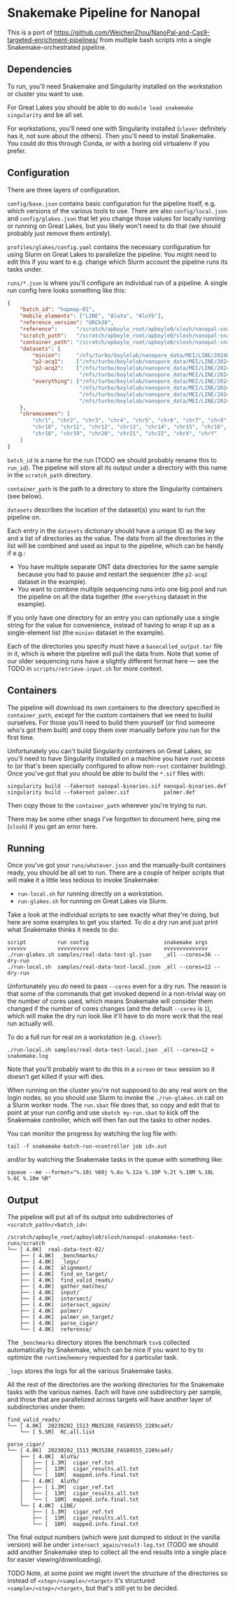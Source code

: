 # Snakemake Pipeline for Nanopal

This is a port of <https://github.com/WeichenZhou/NanoPal-and-Cas9-targeted-enrichment-pipelines/>
from multiple bash scripts into a single Snakemake-orchestrated pipeline.

## Dependencies

To run, you'll need Snakemake and Singularity installed on the workstation or
cluster you want to use.

For Great Lakes you should be able to do `module load snakemake singularity` and
be all set.

For workstations, you'll need one with Singularity installed (`clover`
definitely has it, not sure about the others).  Then you'll need to install
Snakemake.  You could do this through Conda, or with a boring old virtualenv if
you prefer.

## Configuration

There are three layers of configuration.

`config/base.json` contains basic configuration for the pipeline itself, e.g.
which versions of the various tools to use.  There are also `config/local.json` and
`config/glakes.json` that let you change those values for locally running or
running on Great Lakes, but you likely won't need to do that (we should
probably just remove them entirely).

`profiles/glakes/config.yaml` contains the necessary configuration for using
Slurm on Great Lakes to parallelize the pipeline.  You might need to edit this
if you want to e.g. change which Slurm account the pipeline runs its tasks
under.

`runs/*.json` is where you'll configure an individual run of a pipeline.
A single run config here looks something like this:

```json
{
    "batch_id": "hapmap-01",
    "mobile_elements": ["LINE", "AluYa", "AluYb"],
    "reference_version": "GRCh38",
    "reference":      "/scratch/apboyle_root/apboyle0/slosh/nanopal-snakemake-test-runs/ref/GCA_000001405.15_GRCh38_no_alt_analysis_set.fna",
    "scratch_path":   "/scratch/apboyle_root/apboyle0/slosh/nanopal-snakemake-test-runs/scratch",
    "container_path": "/scratch/apboyle_root/apboyle0/slosh/nanopal-snakemake-test-runs/containers",
    "datasets": {
        "minion":     "/nfs/turbo/boylelab/nanopore_data/MEI/LINE/20240523_1455_MN40776_FAY82215_1b3c041f",
        "p2-acq1":    ["/nfs/turbo/boylelab/nanopore_data/MEI/LINE/20240606_1417_P2S-01935-B_PAW86158_158598d3"],
        "p2-acq2":    ["/nfs/turbo/boylelab/nanopore_data/MEI/LINE/20240529_1010_P2S-01935-A_PAK58332_285f9616",
                       "/nfs/turbo/boylelab/nanopore_data/MEI/LINE/20240529_1356_P2S-01935-A_PAK58332_17eb569e"],
        "everything": ["/nfs/turbo/boylelab/nanopore_data/MEI/LINE/20240606_1417_P2S-01935-B_PAW86158_158598d3",
                       "/nfs/turbo/boylelab/nanopore_data/MEI/LINE/20240529_1010_P2S-01935-A_PAK58332_285f9616",
                       "/nfs/turbo/boylelab/nanopore_data/MEI/LINE/20240529_1356_P2S-01935-A_PAK58332_17eb569e",
                       "/nfs/turbo/boylelab/nanopore_data/MEI/LINE/20240523_1455_MN40776_FAY82215_1b3c041f"]
    },
    "chromosomes": [
        "chr1", "chr2", "chr3", "chr4", "chr5", "chr6", "chr7", "chr8", "chr9",
        "chr10", "chr11", "chr12", "chr13", "chr14", "chr15", "chr16", "chr17",
        "chr18", "chr19", "chr20", "chr21", "chr22", "chrX", "chrY"
    ]
}
```

`batch_id` is a name for the run (TODO we should probably rename this to
`run_id`).  The pipeline will store all its output under a directory with this
name in the `scratch_path` directory.

`container_path` is the path to a directory to store the Singularity containers
(see below).

`datasets` describes the location of the dataset(s) you want to run the pipeline
on.

Each entry in the `datasets` dictionary should have a unique ID as the key and
a list of directories as the value.  The data from all the directories in the
list will be combined and used as input to the pipeline, which can be handy if
e.g.:

* You have multiple separate ONT data directories for the same sample because
  you had to pause and restart the sequencer (the `p2-acq2` dataset in the
  example).
* You want to combine multiple sequencing runs into one big pool and run the
  pipeline on all the data together (the `everything` dataset in the example).

If you only have one directory for an entry you can optionally use a single
string for the value for convenience, instead of having to wrap it up as
a single-element list (the `minion` dataset in the example).

Each of the directories you specify must have a `basecalled_output.tar` file in
it, which is where the pipeline will pull the data from.  Note that some of our
older sequencing runs have a slightly different format here — see the TODO in
`scripts/retrieve-input.sh` for more context.

## Containers

The pipeline will download its own containers to the directory specified in
`container_path`, *except* for the custom containers that we need to build
ourselves.  For those you'll need to build them yourself (or find someone who's
got them built) and copy them over manually before you run for the first time.

Unfortunately you can't build Singularity containers on Great Lakes, so you'll
need to have Singularity installed on a machine you have `root` access to (or
that's been specially configured to allow non-`root` container building). Once
you've got that you should be able to build the `*.sif` files with:

    singularity build --fakeroot nanopal-binaries.sif nanopal-binaries.def
    singularity build --fakeroot palmer.sif           palmer.def

Then copy those to the `container_path` wherever you're trying to run.

There may be some other snags I've forgotten to document here, ping me (`slosh`)
if you get an error here.

## Running

Once you've got your `runs/whatever.json` and the manually-built containers
ready, you should be all set to run.  There are a couple of helper scripts that
will make it a little less tedious to invoke Snakemake:

* `run-local.sh` for running directly on a workstation.
* `run-glakes.sh` for running on Great Lakes via Slurm.

Take a look at the individual scripts to see exactly what they're doing, but
here are some examples to get you started.  To do a dry run and just print what
Snakemake thinks it needs to do:

    script          run config                        snakemake args
    vvvvvv          vvvvvvvvvv                        vvvvvvvvvvvvvv
    ./run-glakes.sh samples/real-data-test-gl.json    _all --cores=36 --dry-run
    ./run-local.sh  samples/real-data-test-local.json _all --cores=12 --dry-run

Unfortunately you *do* need to pass `--cores` even for a dry run.  The reason is
that some of the commands that get invoked depend in a non-trivial way on the
number of cores used, which means Snakemake will consider them changed if the
number of cores changes (and the default `--cores` is `1`), which will make the
dry run look like it'll have to do more work that the real run actually will.

To do a full run for real on a workstation (e.g. `clover`):

    ./run-local.sh samples/real-data-test-local.json _all --cores=12 > snakemake.log

Note that you'll probably want to do this in a `screen` or `tmux` session so it
doesn't get killed if your wifi dies.

When running on the cluster you're not supposed to do any real work on the login
nodes, so you should use Slurm to invoke the `./run-glakes.sh` call on a Slurm
worker node.  The `run.sbat` file does that, so copy and edit that to point at
your run config and use `sbatch my-run.sbat` to kick off the Snakemake
controller, which will then fan out the tasks to other nodes.

You can monitor the progress by watching the log file with:

    tail -f snakemake-batch-run-<controller job id>.out

and/or by watching the Snakemake tasks in the queue with something like:

    squeue --me --format="%.10i %60j %.6u %.12a %.10P %.2t %.10M %.10L %.6C %.10m %R"

## Output

The pipeline will put all of its output into subdirectories of `<scratch_path>/<batch_id>`:

```
/scratch/apboyle_root/apboyle0/slosh/nanopal-snakemake-test-runs/scratch
└── [ 4.0K]  real-data-test-02/
    ├── [ 4.0K]  _benchmarks/
    ├── [ 4.0K]  _logs/
    ├── [ 4.0K]  alignment/
    ├── [ 4.0K]  find_on_target/
    ├── [ 4.0K]  find_valid_reads/
    ├── [ 4.0K]  gather_matches/
    ├── [ 4.0K]  input/
    ├── [ 4.0K]  intersect/
    ├── [ 4.0K]  intersect_again/
    ├── [ 4.0K]  palmer/
    ├── [ 4.0K]  palmer_on_target/
    ├── [ 4.0K]  parse_cigar/
    └── [ 4.0K]  reference/
```

The `_benchmarks` directory stores the benchmark `tsv`s collected automatically
by Snakemake, which can be nice if you want to try to optimize the
`runtime`/`memory` requested for a particular task.

`_logs` stores the logs for all the various Snakemake tasks.

All the rest of the directories are the working directories for the Snakemake
tasks with the various names.  Each will have one subdirectory per sample, and
those that are parallelized across targets will have another layer of
subdirectories under them:

```
find_valid_reads/
└── [ 4.0K]  20230202_1513_MN35288_FAS89555_2289ca4f/
    └── [ 5.5M]  RC.all.list

parse_cigar/
└── [ 4.0K]  20230202_1513_MN35288_FAS89555_2289ca4f/
    ├── [ 4.0K]  AluYa/
    │   ├── [ 1.3M]  cigar_ref.txt
    │   ├── [  13M]  cigar_results.all.txt
    │   └── [  18M]  mapped.info.final.txt
    ├── [ 4.0K]  AluYb/
    │   ├── [ 1.3M]  cigar_ref.txt
    │   ├── [  13M]  cigar_results.all.txt
    │   └── [  18M]  mapped.info.final.txt
    └── [ 4.0K]  LINE/
        ├── [ 1.3M]  cigar_ref.txt
        ├── [  13M]  cigar_results.all.txt
        └── [  18M]  mapped.info.final.txt
```

The final output numbers (which were just dumped to stdout in the vanilla
version) will be under `intersect_again/result-log.txt` (TODO we should add
another Snakemake step to collect all the end results into a single place for
easier viewing/downloading).

TODO Note, at some point we might invert the structure of the directories so
instead of `<step>/<sample>/<target>` it's structured
`<sample>/<step>/<target>`, but that's still yet to be decided.
